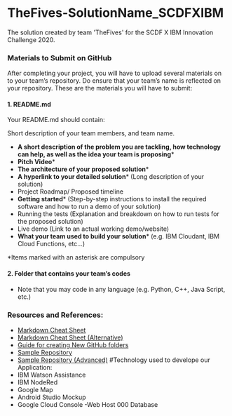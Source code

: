 # TheFives-SolutionName_SCDFXIBM
The solution created by team 'TheFives' for the SCDF X IBM Innovation Challenge 2020.

### Materials to Submit on GitHub
After completing your project, you will have to upload several materials on to your team’s
repository. Do ensure that your team’s name is reflected on your repository. These are the
materials you will have to submit:

#### 1. README.md
Your README.md should contain:

Short description of your team members, and team name.
  - **A short description of the problem you are tackling, how technology can help, as well as the idea your team is proposing***
  - **Pitch Video***
  - **The architecture of your proposed solution***
  - **A hyperlink to your detailed solution*** (Long description of your solution)
  - Project Roadmap/ Proposed timeline
  - **Getting started*** (Step-by-step instructions to install the required software and how to run a demo of your solution)
  - Running the tests (Explanation and breakdown on how to run tests for the proposed solution)
  - Live demo (Link to an actual working demo/website)
  - **What your team used to build your solution*** (e.g. IBM Cloudant, IBM Cloud Functions, etc…)

*Items marked with an asterisk are compulsory

#### 2. Folder that contains your team’s codes
  - Note that you may code in any language (e.g. Python, C++, Java Script, etc.)


### Resources and References:
  - [Markdown Cheat Sheet](https://github.com/adam-p/markdown-here/wiki/Markdown-Cheatsheet)
  - [Markdown Cheat Sheet (Alternative)](https://www.markdownguide.org/cheat-sheet/)
  - [Guide for creating New GitHub folders](https://github.com/KirstieJane/STEMMRoleModels/wiki/Creating-new-folders-in-GitHub-repository-via-the-browser)
  - [Sample Repository](https://github.com/Code-and-Response/Project-Sample)
  - [Sample Repository (Advanced)](https://github.com/sparrow-platform)
#Technology used to develope our Application:
  - IBM Watson Assistance
  - IBM NodeRed
  - Google Map 
  - Android Studio Mockup
  - Google Cloud Console
  -Web Host 000 Database
